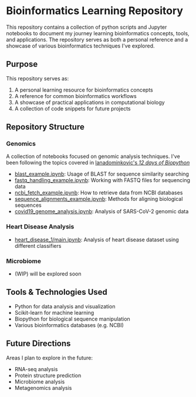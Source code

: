 # Bioinformatics Learning Repository

This repository contains a collection of python scripts and Jupyter notebooks to document my journey learning bioinformatics concepts, tools, and applications. The repository serves as both a personal reference and a showcase of various bioinformatics techniques I've explored.

## Purpose

This repository serves as:
1. A personal learning resource for bioinformatics concepts
2. A reference for common bioinformatics workflows
3. A showcase of practical applications in computational biology
4. A collection of code snippets for future projects

## Repository Structure

### Genomics
A collection of notebooks focused on genomic analysis techniques. I've been following the topics covered in [lanadominkovic's _12 days of Biopython_](https://github.com/lanadominkovic/12-days-of-biopython/tree/main?tab=readme-ov-file) 

- [blast_example.ipynb](cci:7://file:///Users/sayakokodera/Work/Personal_Git/bioinformatics/genomics/blast_example.ipynb:0:0-0:0): Usage of BLAST for sequence similarity searching
- [fastq_handling_example.ipynb](cci:7://file:///Users/sayakokodera/Work/Personal_Git/bioinformatics/genomics/fastq_handling_example.ipynb:0:0-0:0): Working with FASTQ files for sequencing data
- [ncbi_fetch_example.ipynb](cci:7://file:///Users/sayakokodera/Work/Personal_Git/bioinformatics/genomics/ncbi_fetch_example.ipynb:0:0-0:0): How to retrieve data from NCBI databases
- [sequence_alignments_example.ipynb](cci:7://file:///Users/sayakokodera/Work/Personal_Git/bioinformatics/genomics/sequence_alignments_example.ipynb:0:0-0:0): Methods for aligning biological sequences
- [covid19_genome_analysis.ipynb](cci:7://file:///Users/sayakokodera/Work/Personal_Git/bioinformatics/genomics/covid19_genome_analysis.ipynb:0:0-0:0): Analysis of SARS-CoV-2 genomic data

### Heart Disease Analysis
- [heart_disease_1/main.ipynb](cci:7://file:///Users/sayakokodera/Work/Personal_Git/bioinformatics/heart_disease_1/main.ipynb:0:0-0:0): Analysis of heart disease dataset using different classifiers


### Microbiome
- (WIP) will be explored soon

## Tools & Technologies Used

- Python for data analysis and visualization
- Scikit-learn for machine learning
- Biopython for biological sequence manipulation
- Various bioinformatics databases (e.g. NCBI)


## Future Directions
Areas I plan to explore in the future:
- RNA-seq analysis
- Protein structure prediction
- Microbiome analysis
- Metagenomics analysis
